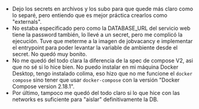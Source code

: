 - Dejo los secrets en archivos y los subo para que quede más claro como lo separé, pero entiendo que es mejor práctica crearlos como "externals".
- No estaba especificado pero como la DATABASE_URL del servicio web tiene la password también, lo llevé a un secret, pero me complicó la ejecución. Tuve que meterme a la imagen de jobvacancy e implementar el entrypoint para poder levantar la variable de ambiente desde el secret. No quedó muy bonito.
- No me quedó del todo clara la diferencia de la spec de compose V2, asi que no sé si lo hice bien. No puedo instalar en mi máquina Docker Desktop, tengo instalado colima, eso hizo que no me funcione el `docker compose` sino tener que usar `docker-compose` con la versión "Docker Compose version 2.18.1". 
- Por último, tampoco me quedó del todo claro si lo que hice con las networks es suficiente para "aislar" definitivamente la DB.